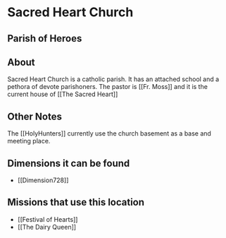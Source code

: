 # Sacred Heart Church
## Parish of Heroes

## About
Sacred Heart Church is a catholic parish. It has an attached school and a pethora of devote parishoners. The pastor is [[Fr. Moss]] and it is the current house of [[The Sacred Heart]]

## Other Notes
The [[HolyHunters]] currently use the church basement as a base and meeting place.

## Dimensions it can be found
- [[Dimension728]]

## Missions that use this location
- [[Festival of Hearts]]
- [[The Dairy Queen]]